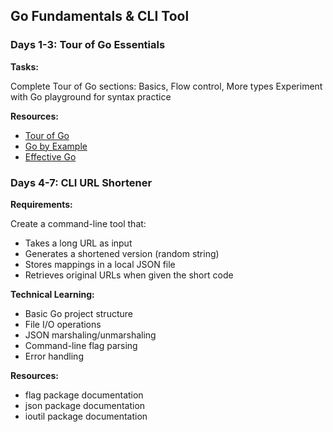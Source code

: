 ## Go Fundamentals & CLI Tool

### Days 1-3: Tour of Go Essentials

**Tasks:**

Complete Tour of Go sections: Basics, Flow control, More types
Experiment with Go playground for syntax practice

**Resources:**

- [Tour of Go](https://go.dev/tour/)
- [Go by Example](https://gobyexample.com/)
- [Effective Go](https://go.dev/doc/effective_go)

### Days 4-7: CLI URL Shortener

**Requirements:**

Create a command-line tool that:

- Takes a long URL as input
- Generates a shortened version (random string)
- Stores mappings in a local JSON file
- Retrieves original URLs when given the short code

**Technical Learning:**

- Basic Go project structure
- File I/O operations
- JSON marshaling/unmarshaling
- Command-line flag parsing
- Error handling

**Resources:**

- flag package documentation
- json package documentation
- ioutil package documentation
